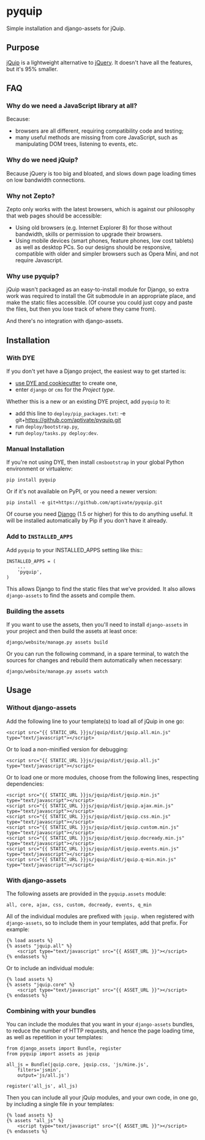 # pyquip

Simple installation and django-assets for jQuip.

## Purpose

[jQuip](https://github.com/mythz/jquip) is a lightweight alternative to
[jQuery](http://jquery.com/). It doesn't have all the features, but it's
95% smaller.

## FAQ

### Why do we need a JavaScript library at all?

Because:

* browsers are all different, requiring compatibility code and testing;
* many useful methods are missing from core JavaScript, such as manipulating
  DOM trees, listening to events, etc.

### Why do we need jQuip?

Because jQuery is too big and bloated, and slows down page loading times
on low bandwidth connections.

### Why not Zepto?

Zepto only works with the latest browsers, which is against our philosophy
that web pages should be accessible:

* Using old browsers (e.g. Internet Explorer 8) for those without bandwidth,
  skills or permission to upgrade their browsers.
* Using mobile devices (smart phones, feature phones, low cost tablets) as well
  as desktop PCs. So our designs should be responsive, compatible with
  older and simpler browsers such as Opera Mini, and not require Javascript.

### Why use pyquip?

jQuip wasn't packaged as an easy-to-install module for Django, so extra work
was required to install the Git submodule in an appropriate place, and make the
static files accessible. (Of course you could just copy and paste the files,
but then you lose track of where they came from).

And there's no integration with django-assets.

## Installation

### With DYE

If you don't yet have a Django project, the easiest way to get started is:

* [use DYE and cookiecutter](https://github.com/aptivate/dye/blob/develop/readme-cookiecutter.rst)
  to create one,
* enter `django` or `cms` for the *Project type*.

Whether this is a new or an existing DYE project, add `pyquip` to it:

* add this line to `deploy/pip_packages.txt`:
    -e git+https://github.com/aptivate/pyquip.git
* run `deploy/bootstrap.py`,
* run `deploy/tasks.py deploy:dev`.

### Manual Installation

If you're not using DYE, then install `cmsbootstrap` in your global Python
environment or virtualenv:

    pip install pyquip

Or if it's not available on PyPI, or you need a newer version:

    pip install -e git+https://github.com/aptivate/pyquip.git

Of course you need [Django](https://www.djangoproject.com/)
(1.5 or higher) for this to do anything useful. It will be installed
automatically by Pip if you don't have it already.  

### Add to `INSTALLED_APPS`

Add `pyquip` to your INSTALLED_APPS setting like this::

    INSTALLED_APPS = (
        ...
        'pyquip',
    )

This allows Django to find the static files that we've provided.
It also allows `django-assets` to find the assets and compile them.

### Building the assets

If you want to use the assets, then you'll need to install `django-assets`
in your project and then build the assets at least once:

    django/website/manage.py assets build

Or you can run the following command, in a spare terminal, to watch the sources
for changes and rebuild them automatically when necessary:

    django/website/manage.py assets watch

## Usage

### Without django-assets

Add the following line to your template(s) to load all of jQuip in one go:

	<script src="{{ STATIC_URL }}js/jquip/dist/jquip.all.min.js" type="text/javascript"></script>

Or to load a non-minified version for debugging:

	<script src="{{ STATIC_URL }}js/jquip/dist/jquip.all.js" type="text/javascript"></script>

Or to load one or more modules, choose from the following lines, respecting
dependencies:

	<script src="{{ STATIC_URL }}js/jquip/dist/jquip.min.js" type="text/javascript"></script>
	<script src="{{ STATIC_URL }}js/jquip/dist/jquip.ajax.min.js" type="text/javascript"></script>
	<script src="{{ STATIC_URL }}js/jquip/dist/jquip.css.min.js" type="text/javascript"></script>
	<script src="{{ STATIC_URL }}js/jquip/dist/jquip.custom.min.js" type="text/javascript"></script>
	<script src="{{ STATIC_URL }}js/jquip/dist/jquip.docready.min.js" type="text/javascript"></script>
	<script src="{{ STATIC_URL }}js/jquip/dist/jquip.events.min.js" type="text/javascript"></script>
	<script src="{{ STATIC_URL }}js/jquip/dist/jquip.q-min.min.js" type="text/javascript"></script>

### With django-assets

The following assets are provided in the `pyquip.assets` module:

	all, core, ajax, css, custom, docready, events, q_min

All of the individual modules are prefixed with `jquip.` when registered with
`django-assets`, so to include them in your templates, add that prefix. For
example:

	{% load assets %}
	{% assets "jquip.all" %}
		<script type="text/javascript" src="{{ ASSET_URL }}"></script>
	{% endassets %}

Or to include an individual module:

	{% load assets %}
	{% assets "jquip.core" %}
		<script type="text/javascript" src="{{ ASSET_URL }}"></script>
	{% endassets %}

### Combining with your bundles

You can include the modules that you want in your `django-assets` bundles, to
reduce the number of HTTP requests, and hence the page loading time, as well as
repetition in your templates:

	from django_assets import Bundle, register
	from pyquip import assets as jquip

	all_js = Bundle(jquip.core, jquip.css, 'js/mine.js',
		filters='jsmin',
		output='js/all.js')

	register('all_js', all_js)

Then you can include all your jQuip modules, and your own code, in one go,
by including a single file in your templates:

	{% load assets %}
	{% assets "all_js" %}
		<script type="text/javascript" src="{{ ASSET_URL }}"></script>
	{% endassets %}

